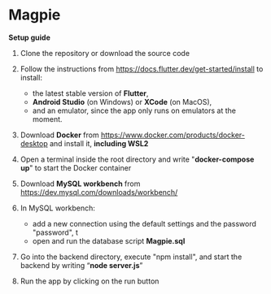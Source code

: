 # Magpie

**Setup guide**

1. Clone the repository or download the source code

2. Follow the instructions from https://docs.flutter.dev/get-started/install to install:
   - the latest stable version of **Flutter**, 
   - **Android Studio** (on Windows) or **XCode** (on MacOS), 
   - and an emulator, since the app only runs on emulators at the moment.

3. Download **Docker** from https://www.docker.com/products/docker-desktop and install it, **including WSL2**

4. Open a terminal inside the root directory and write "**docker-compose up**" to start the Docker container

5. Download **MySQL workbench** from https://dev.mysql.com/downloads/workbench/ 

6. In MySQL workbench:
   - add a new connection using the default settings and the password "password", t
   - open and run the database script **Magpie.sql**

7. Go into the backend directory, execute "npm install", and start the backend by writing “**node server.js**”

8. Run the app by clicking on the run button
